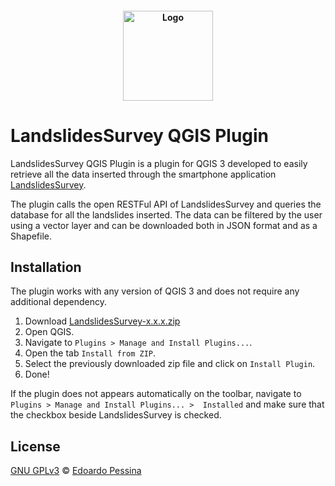 <h4 align="center">
<img src="https://github.com/epessina/LandslidesSurvey/blob/master/App/screens/logo.png" width="144" alt="Logo">
</h4>

# LandslidesSurvey QGIS Plugin

LandslidesSurvey QGIS Plugin is a plugin for QGIS 3 developed to easily retrieve all the data inserted through the
smartphone application [LandslidesSurvey](https://github.com/epessina/LandslidesSurvey). 

The plugin calls the open RESTFul API of LandslidesSurvey and queries the database for all the landslides inserted.
The data can be filtered by the user using a vector layer and can be downloaded both in JSON format and as a Shapefile.


## Installation

The plugin works with any version of QGIS 3 and does not require any additional dependency.

1. Download [LandslidesSurvey-x.x.x.zip](https://github.com/epessina/LandslidesSurvey-QGIS-Plugin/releases)
2. Open QGIS.
3. Navigate to `Plugins > Manage and Install Plugins...`.
4. Open the tab `Install from ZIP`.
5. Select the previously downloaded zip file and click on `Install Plugin`.
6. Done!

If the plugin does not appears automatically on the toolbar, navigate to `Plugins > Manage and Install Plugins... > 
Installed` and make sure that the checkbox beside LandslidesSurvey is checked.


## License
[GNU GPLv3](https://choosealicense.com/licenses/gpl-3.0/#) © [Edoardo Pessina](edoardo2.pessina@mail.polimi.it)
